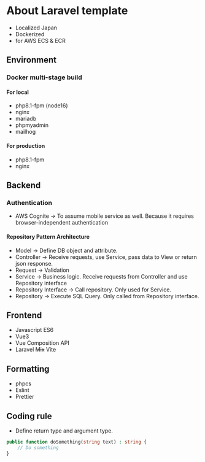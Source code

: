 # About Laravel template

- Localized Japan
- Dockerized
- for AWS ECS & ECR

## Environment

### Docker multi-stage build

#### For local

- php8.1-fpm (node16)
- nginx
- mariadb
- phpmyadmin
- mailhog

#### For production

- php8.1-fpm
- nginx

## Backend

### Authentication

- AWS Cognite
→ To assume mobile service as well. Because it requires browser-independent authentication

#### Repository Pattern Architecture

- Model
→ Define DB object and attribute.
- Controller
→ Receive requests, use Service, pass data to View or return json response.
- Request
    → Validation
- Service
→ Business logic. Receive requests from Controller and use Repository interface
- Repository Interface
→ Call repository. Only used for Service.
- Repository
→ Execute SQL Query. Only called from Repository interface.

## Frontend

- Javascript ES6
- Vue3
- Vue Composition API
- Laravel ~~Mix~~ Vite

## Formatting

- phpcs
- Eslint
- Prettier

## Coding rule

- Define return type and argument type.

```php
public function doSomething(string text) : string {
    // Do something
}
```
